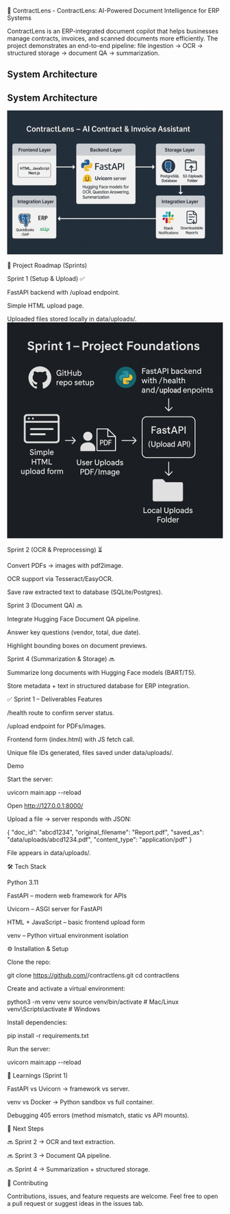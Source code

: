 📑 ContractLens - ContractLens: AI-Powered Document Intelligence for ERP Systems


ContractLens is an ERP-integrated document copilot that helps businesses manage contracts, invoices, and scanned documents more efficiently.
The project demonstrates an end-to-end pipeline: file ingestion → OCR → structured storage → document QA → summarization.

## System Architecture


## System Architecture

![ContractLens Architecture](docs/21dabc8da7814875ba5ef2148a40e68d.png)


🚀 Project Roadmap (Sprints)

Sprint 1 (Setup & Upload) ✅

FastAPI backend with /upload endpoint.

Simple HTML upload page.

Uploaded files stored locally in data/uploads/.
![Sprint1 Architecture](docs/c432b90c5d334d249fdede4d66b492b4.png)

Sprint 2 (OCR & Preprocessing) ⏳

Convert PDFs → images with pdf2image.

OCR support via Tesseract/EasyOCR.

Save raw extracted text to database (SQLite/Postgres).

Sprint 3 (Document QA) 🔜

Integrate Hugging Face Document QA pipeline.

Answer key questions (vendor, total, due date).

Highlight bounding boxes on document previews.

Sprint 4 (Summarization & Storage) 🔜

Summarize long documents with Hugging Face models (BART/T5).

Store metadata + text in structured database for ERP integration.

✅ Sprint 1 – Deliverables
Features

/health route to confirm server status.

/upload endpoint for PDFs/images.

Frontend form (index.html) with JS fetch call.

Unique file IDs generated, files saved under data/uploads/.

Demo

Start the server:

uvicorn main:app --reload


Open http://127.0.0.1:8000/

Upload a file → server responds with JSON:

{
  "doc_id": "abcd1234",
  "original_filename": "Report.pdf",
  "saved_as": "data/uploads/abcd1234.pdf",
  "content_type": "application/pdf"
}


File appears in data/uploads/.

🛠️ Tech Stack

Python 3.11

FastAPI – modern web framework for APIs

Uvicorn – ASGI server for FastAPI

HTML + JavaScript – basic frontend upload form

venv – Python virtual environment isolation

⚙️ Installation & Setup

Clone the repo:

git clone https://github.com/<your-username>/contractlens.git
cd contractlens


Create and activate a virtual environment:

python3 -m venv venv
source venv/bin/activate   # Mac/Linux
venv\Scripts\activate      # Windows


Install dependencies:

pip install -r requirements.txt


Run the server:

uvicorn main:app --reload

📌 Learnings (Sprint 1)

FastAPI vs Uvicorn → framework vs server.

venv vs Docker → Python sandbox vs full container.

Debugging 405 errors (method mismatch, static vs API mounts).

📅 Next Steps

🔜 Sprint 2 → OCR and text extraction.

🔜 Sprint 3 → Document QA pipeline.

🔜 Sprint 4 → Summarization + structured storage.

🤝 Contributing

Contributions, issues, and feature requests are welcome.
Feel free to open a pull request or suggest ideas in the issues tab.


